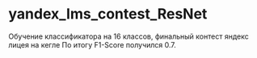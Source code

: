 # yandex_lms_contest_ResNet
Обучение классификатора на 16 классов, финальный контест яндекс лицея на кегле
По итогу F1-Score получился 0.7.
